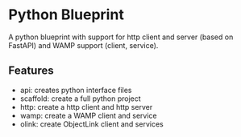 # Python Blueprint

A python blueprint with support for http client and server (based on FastAPI) and WAMP support (client, service). 

## Features

* api: creates python interface files
* scaffold: create a full python project
* http: create a http client and http server
* wamp: create a WAMP client and service
* olink: create ObjectLink client and services